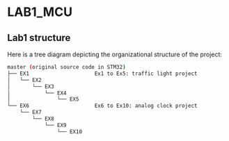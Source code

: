 # LAB1_MCU
## Lab1 structure
Here is a tree diagram depicting the organizational structure of the project:
``` bash
master (original source code in STM32)
├── EX1                     Ex1 to Ex5: traffic light project
│   └── EX2
│       └── EX3
│           └── EX4
│               └── EX5
└── EX6                     Ex6 to Ex10: analog clock project
    └── EX7
        └── EX8
            └── EX9
                └── EX10
```





